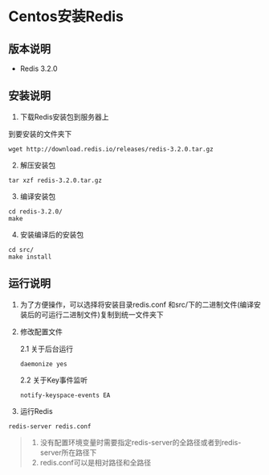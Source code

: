 # Centos安装Redis
## 版本说明
* Redis 3.2.0

## 安装说明
1.  下载Redis安装包到服务器上

到要安装的文件夹下
```
wget http://download.redis.io/releases/redis-3.2.0.tar.gz
```
2. 解压安装包
```
tar xzf redis-3.2.0.tar.gz 
```
3. 编译安装包
```
cd redis-3.2.0/
make
```
4. 安装编译后的安装包
```
cd src/
make install
```
## 运行说明
1. 为了方便操作，可以选择将安装目录redis.conf 和src/下的二进制文件(编译安装后的可运行二进制文件)复制到统一文件夹下

2. 修改配置文件

    2.1 关于后台运行
    ```
    daemonize yes
    ```
    2.2 关于Key事件监听
    ```
    notify-keyspace-events EA
    ```

2. 运行Redis

```
redis-server redis.conf
```

> 1. 没有配置环境变量时需要指定redis-server的全路径或者到redis-server所在路径下
> 2. redis.conf可以是相对路径和全路径